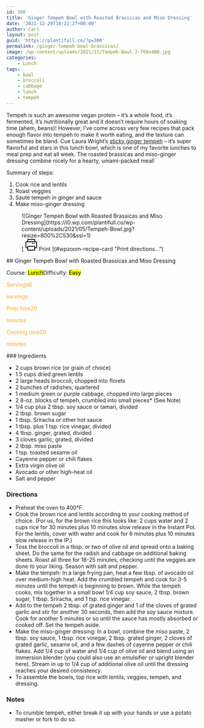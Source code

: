 ```yaml
---
id: 300
title: 'Ginger Tempeh Bowl with Roasted Brassicas and Miso Dressing'
date: '2021-12-29T18:22:27+00:00'
author: Cari
layout: post
guid: 'https://plantifull.co/?p=300'
permalink: /ginger-tempeh-bowl-brassicas/
image: /wp-content/uploads/2021/12/Tempeh-Bowl_2-760x400.jpg
categories:
    - Lunch
tags:
    - bowl
    - broccoli
    - cabbage
    - lunch
    - tempeh
---
```


Tempeh is such an awesome vegan protein – it’s a whole food, it’s fermented, it’s nutritionally great and it doesn’t require hours of soaking time (ahem, beans)! However, I’ve come across very few recipes that pack enough flavor into tempeh to make it worth eating, and the texture can sometimes be bland. Cue Laura Wright’s [sticky ginger tempeh](https://thefirstmess.com/2020/05/27/sticky-ginger-tempeh-recipe-coconut-rice/) – it’s super flavorful and stars in this lunch bowl, which is one of my favorite lunches to meal prep and eat all week. The roasted brassicas and miso-ginger dressing combine nicely for a hearty, umami-packed meal!

Summary of steps:

1. Cook rice and lentils
2. Roast veggies
3. Saute tempeh in ginger and sauce
4. Make miso-ginger dressing

<div class="wp-block-wpzoom-recipe-card-block-recipe-card header-content-align-left block-alignment-left recipe-card-noimage is-style-newdesign" id="wpzoom-recipe-card"><div class="recipe-card-image"> <figure> ![Ginger Tempeh Bowl with Roasted Brassicas and Miso Dressing](https://i0.wp.com/plantifull.co/wp-content/uploads/2021/05/Tempeh-Bowl.jpg?resize=800%2C530&ssl=1) <figcaption><div class="wpzoom-recipe-card-print-link"> [ <svg class="wpzoom-rcb-icon-print-link" height="32" viewbox="0 0 32 32" width="32" xmlns="http://www.w3.org/2000/svg"> <g data-name="Layer 55" id="Layer_55"> <path class="wpzoom-rcb-print-icon" d="M28,25H25a1,1,0,0,1,0-2h3a1,1,0,0,0,1-1V10a1,1,0,0,0-1-1H4a1,1,0,0,0-1,1V22a1,1,0,0,0,1,1H7a1,1,0,0,1,0,2H4a3,3,0,0,1-3-3V10A3,3,0,0,1,4,7H28a3,3,0,0,1,3,3V22A3,3,0,0,1,28,25Z"></path> <path class="wpzoom-rcb-print-icon" d="M25,31H7a1,1,0,0,1-1-1V20a1,1,0,0,1,1-1H25a1,1,0,0,1,1,1V30A1,1,0,0,1,25,31ZM8,29H24V21H8Z"></path> <path class="wpzoom-rcb-print-icon" d="M25,9a1,1,0,0,1-1-1V3H8V8A1,1,0,0,1,6,8V2A1,1,0,0,1,7,1H25a1,1,0,0,1,1,1V8A1,1,0,0,1,25,9Z"></path> <rect class="wpzoom-rcb-print-icon" height="2" width="2" x="24" y="11"></rect> <rect class="wpzoom-rcb-print-icon" height="2" width="4" x="18" y="11"></rect> </g> </svg> <span>Print ](#wpzoom-recipe-card "Print directions...") </div> </figcaption> </figure> </div><div class="recipe-card-heading">## Ginger Tempeh Bowl with Roasted Brassicas and Miso Dressing

<span class="recipe-card-course">Course: <mark>Lunch</mark><span class="recipe-card-difficulty">Difficulty: <mark>Easy</mark></div><div class="recipe-card-details"><div class="details-items"><div class="detail-item detail-item-0"><span class="detail-item-icon oldicon oldicon-food" style="color: #FFA921;"><span class="detail-item-label">Servings6

<span class="detail-item-unit">servings</div><div class="detail-item detail-item-1"><span class="detail-item-icon oldicon oldicon-clock" style="color: #FFA921;"><span class="detail-item-label">Prep time20

<span class="detail-item-unit">minutes</div><div class="detail-item detail-item-2"><span class="detail-item-icon foodicons foodicons-cooking-food-in-a-hot-casserole" style="color: #FFA921;"><span class="detail-item-label">Cooking time50

<span class="detail-item-unit">minutes</div></div></div><div class="recipe-card-ingredients">### Ingredients

- 2 cups brown rice (or grain of choice)
- 1.5 cups dried green lentils
- 2 large heads broccoli, chopped into florets
- 2 bunches of radishes, quartered
- 1 medium green or purple cabbage, chopped into large pieces
- 2 8-oz. blocks of tempeh, crumbled into small pieces\* (See Note)
- 1/4 cup plus 2 tbsp. soy sauce or tamari, divided
- 2 tbsp. brown sugar
- 1 tbsp. Sriracha or other hot sauce
- 1 tbsp. plus 1 tsp. rice vinegar, divided
- 4 tbsp. ginger, grated, divided
- 3 cloves garlic, grated, divided
- 2 tbsp. miso paste
- 1 tsp. toasted sesame oil
- Cayenne pepper or chili flakes
- Extra virgin olive oil
- Avocado or other high-heat oil
- Salt and pepper

### Directions

- Preheat the oven to 400°F.
- Cook the brown rice and lentils according to your cooking method of choice. (For us, for the brown rice this looks like: 2 cups water and 2 cups rice for 30 minutes plus 10 minutes slow release in the Instant Pot. For the lentils, cover with water and cook for 6 minutes plus 10 minutes slow release in the IP.)
- Toss the broccoli in a tbsp. or two of olive oil and spread onto a baking sheet. Do the same for the radish and cabbage on additional baking sheets. Roast all three for 18-25 minutes, checking until the veggies are done to your liking. Season with salt and pepper.
- Make the tempeh: In a large frying pan, heat a few tbsp. of avocado oil over medium-high heat. Add the crumbled tempeh and cook for 3-5 minutes until the tempeh is beginning to brown. While the tempeh cooks, mix together in a small bowl 1/4 cup soy sauce, 2 tbsp. brown sugar, 1 tbsp. Sriracha, and 1 tsp. rice vinegar.
- Add to the tempeh 2 tbsp. of grated ginger and 1 of the cloves of grated garlic and stir for another 30 seconds, then add the soy sauce mixture. Cook for another 5 minutes or so until the sauce has mostly absorbed or cooked off. Set the tempeh aside.
- Make the miso-ginger dressing: In a bowl, combine the miso paste, 2 tbsp. soy sauce, 1 tbsp. rice vinegar, 2 tbsp. grated ginger, 2 cloves of grated garlic, sesame oil, and a few dashes of cayenne pepper or chili flakes. Add 1/4 cup of water and 1/4 cup of olive oil and blend using an immersion blender (you could also use an emulsifier or upright blender here). Stream in up to 1/4 cup of additional olive oil until the dressing reaches your desired consistency.
- To assemble the bowls, top rice with lentils, veggies, tempeh, and dressing.

### Notes

- To crumble tempeh, either break it up with your hands or use a potato masher or fork to do so.

 </div><script type="application/ld+json">{"@context":"https:\/\/schema.org","@type":"Recipe","name":"Ginger Tempeh Bowl with Roasted Brassicas and Miso Dressing","image":["https:\/\/plantifull.co\/wp-content\/uploads\/2021\/05\/Tempeh-Bowl.jpg","https:\/\/plantifull.co\/wp-content\/uploads\/2021\/05\/Tempeh-Bowl-500x500.jpg","https:\/\/plantifull.co\/wp-content\/uploads\/2021\/05\/Tempeh-Bowl-500x375.jpg","https:\/\/plantifull.co\/wp-content\/uploads\/2021\/05\/Tempeh-Bowl-480x270.jpg"],"description":"","keywords":["bowl","broccoli","cabbage","lunch","tempeh"],"author":{"@type":"Person","name":"Cari"},"datePublished":"2021-12-29T18:22:27+00:00","prepTime":"PT20M","cookTime":"PT50M","totalTime":"PT1H10M","recipeCategory":["Lunch"],"recipeCuisine":[],"recipeYield":["6","6 servings"],"nutrition":{"@type":"NutritionInformation"},"recipeIngredient":["2 cups brown rice (or grain of choice)","1.5 cups dried green lentils","2 large heads broccoli, chopped into florets","2 bunches of radishes, quartered","1 medium green or purple cabbage, chopped into large pieces","2 8-oz. blocks of tempeh, crumbled into small pieces* (See Note)","1\/4 cup plus 2 tbsp. soy sauce or tamari, divided","2 tbsp. brown sugar","1 tbsp. Sriracha or other hot sauce","1 tbsp. plus 1 tsp. rice vinegar, divided","4 tbsp. ginger, grated, divided","3 cloves garlic, grated, divided","2 tbsp. miso paste","1 tsp. toasted sesame oil","Cayenne pepper or chili flakes","Extra virgin olive oil","Avocado or other high-heat oil","Salt and pepper"],"recipeInstructions":[{"@type":"HowToStep","name":"Preheat the oven to 400°F.","text":"Preheat the oven to 400°F.","url":"https:\/\/plantifull.co\/ginger-tempeh-bowl-brassicas\/#wpzoom-rcb-direction-step-0","image":""},{"@type":"HowToStep","name":"Cook the brown rice and lentils according to your cooking method of choice. (For us, for the brown rice this looks like: 2 cups water and 2 cups rice for 30 minutes plus 10 minutes slow release in the Instant Pot. For the lentils, cover with water and cook for 6 minutes plus 10 minutes slow release in the IP.)","text":"Cook the brown rice and lentils according to your cooking method of choice. (For us, for the brown rice this looks like: 2 cups water and 2 cups rice for 30 minutes plus 10 minutes slow release in the Instant Pot. For the lentils, cover with water and cook for 6 minutes plus 10 minutes slow release in the IP.)","url":"https:\/\/plantifull.co\/ginger-tempeh-bowl-brassicas\/#wpzoom-rcb-direction-step-27","image":""},{"@type":"HowToStep","name":"Toss the broccoli in a tbsp. or two of olive oil and spread onto a baking sheet. Do the same for the radish and cabbage on additional baking sheets. Roast all three for 18-25 minutes, checking until the veggies are done to your liking. Season with salt and pepper.","text":"Toss the broccoli in a tbsp. or two of olive oil and spread onto a baking sheet. Do the same for the radish and cabbage on additional baking sheets. Roast all three for 18-25 minutes, checking until the veggies are done to your liking. Season with salt and pepper.","url":"https:\/\/plantifull.co\/ginger-tempeh-bowl-brassicas\/#wpzoom-rcb-direction-step-324","image":""},{"@type":"HowToStep","name":"Make the tempeh: In a large frying pan, heat a few tbsp. of avocado oil over medium-high heat. Add the crumbled tempeh and cook for 3-5 minutes until the tempeh is beginning to brown. While the tempeh cooks, mix together in a small bowl 1\/4 cup soy sauce, 2 tbsp. brown sugar, 1 tbsp. Sriracha, and 1 tsp. rice vinegar.","text":"Make the tempeh: In a large frying pan, heat a few tbsp. of avocado oil over medium-high heat. Add the crumbled tempeh and cook for 3-5 minutes until the tempeh is beginning to brown. While the tempeh cooks, mix together in a small bowl 1\/4 cup soy sauce, 2 tbsp. brown sugar, 1 tbsp. Sriracha, and 1 tsp. rice vinegar.","url":"https:\/\/plantifull.co\/ginger-tempeh-bowl-brassicas\/#wpzoom-rcb-direction-step-589","image":""},{"@type":"HowToStep","name":"Add to the tempeh 2 tbsp. of grated ginger and 1 of the cloves of grated garlic and stir for another 30 seconds, then add the soy sauce mixture. Cook for another 5 minutes or so until the sauce has mostly absorbed or cooked off. Set the tempeh aside.","text":"Add to the tempeh 2 tbsp. of grated ginger and 1 of the cloves of grated garlic and stir for another 30 seconds, then add the soy sauce mixture. Cook for another 5 minutes or so until the sauce has mostly absorbed or cooked off. Set the tempeh aside.","url":"https:\/\/plantifull.co\/ginger-tempeh-bowl-brassicas\/#wpzoom-rcb-direction-step-910","image":""},{"@type":"HowToStep","name":"Make the miso-ginger dressing: In a bowl, combine the miso paste, 2 tbsp. soy sauce, 1 tbsp. rice vinegar, 2 tbsp. grated ginger, 2 cloves of grated garlic, sesame oil, and a few dashes of cayenne pepper or chili flakes. Add 1\/4 cup of water and 1\/4 cup of olive oil and blend using an immersion blender (you could also use an emulsifier or upright blender here). Stream in up to 1\/4 cup of additional olive oil until the dressing reaches your desired consistency.","text":"Make the miso-ginger dressing: In a bowl, combine the miso paste, 2 tbsp. soy sauce, 1 tbsp. rice vinegar, 2 tbsp. grated ginger, 2 cloves of grated garlic, sesame oil, and a few dashes of cayenne pepper or chili flakes. Add 1\/4 cup of water and 1\/4 cup of olive oil and blend using an immersion blender (you could also use an emulsifier or upright blender here). Stream in up to 1\/4 cup of additional olive oil until the dressing reaches your desired consistency.","url":"https:\/\/plantifull.co\/ginger-tempeh-bowl-brassicas\/#wpzoom-rcb-direction-step-1161","image":""},{"@type":"HowToStep","name":"To assemble the bowls, top rice with lentils, veggies, tempeh, and dressing.","text":"To assemble the bowls, top rice with lentils, veggies, tempeh, and dressing.","url":"https:\/\/plantifull.co\/ginger-tempeh-bowl-brassicas\/#wpzoom-rcb-direction-step-1626","image":""}]}</script></div>